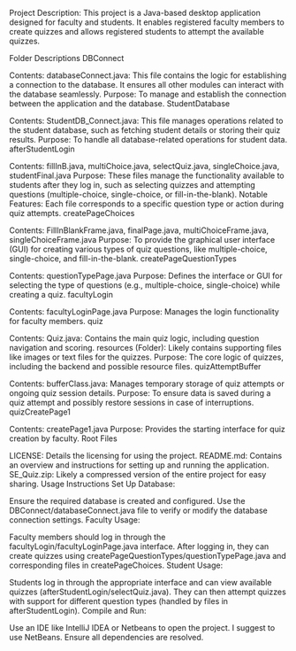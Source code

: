 Project Description:
This project is a Java-based desktop application designed for faculty and students. It enables registered faculty members to create quizzes and allows registered students to attempt the available quizzes.

Folder Descriptions
DBConnect

Contents:
databaseConnect.java: This file contains the logic for establishing a connection to the database. It ensures all other modules can interact with the database seamlessly.
Purpose: To manage and establish the connection between the application and the database.
StudentDatabase

Contents:
StudentDB_Connect.java: This file manages operations related to the student database, such as fetching student details or storing their quiz results.
Purpose: To handle all database-related operations for student data.
afterStudentLogin

Contents:
fillInB.java, multiChoice.java, selectQuiz.java, singleChoice.java, studentFinal.java
Purpose:
These files manage the functionality available to students after they log in, such as selecting quizzes and attempting questions (multiple-choice, single-choice, or fill-in-the-blank).
Notable Features:
Each file corresponds to a specific question type or action during quiz attempts.
createPageChoices

Contents:
FillInBlankFrame.java, finalPage.java, multiChoiceFrame.java, singleChoiceFrame.java
Purpose:
To provide the graphical user interface (GUI) for creating various types of quiz questions, like multiple-choice, single-choice, and fill-in-the-blank.
createPageQuestionTypes

Contents:
questionTypePage.java
Purpose:
Defines the interface or GUI for selecting the type of questions (e.g., multiple-choice, single-choice) while creating a quiz.
facultyLogin

Contents:
facultyLoginPage.java
Purpose:
Manages the login functionality for faculty members.
quiz

Contents:
Quiz.java: Contains the main quiz logic, including question navigation and scoring.
resources (Folder): Likely contains supporting files like images or text files for the quizzes.
Purpose:
The core logic of quizzes, including the backend and possible resource files.
quizAttemptBuffer

Contents:
bufferClass.java: Manages temporary storage of quiz attempts or ongoing quiz session details.
Purpose:
To ensure data is saved during a quiz attempt and possibly restore sessions in case of interruptions.
quizCreatePage1

Contents:
createPage1.java
Purpose:
Provides the starting interface for quiz creation by faculty.
Root Files

LICENSE: Details the licensing for using the project.
README.md: Contains an overview and instructions for setting up and running the application.
SE_Quiz.zip: Likely a compressed version of the entire project for easy sharing.
Usage Instructions
Set Up Database:

Ensure the required database is created and configured.
Use the DBConnect/databaseConnect.java file to verify or modify the database connection settings.
Faculty Usage:

Faculty members should log in through the facultyLogin/facultyLoginPage.java interface.
After logging in, they can create quizzes using createPageQuestionTypes/questionTypePage.java and corresponding files in createPageChoices.
Student Usage:

Students log in through the appropriate interface and can view available quizzes (afterStudentLogin/selectQuiz.java).
They can then attempt quizzes with support for different question types (handled by files in afterStudentLogin).
Compile and Run:

Use an IDE like IntelliJ IDEA or Netbeans to open the project. I suggest to use NetBeans.
Ensure all dependencies are resolved.
